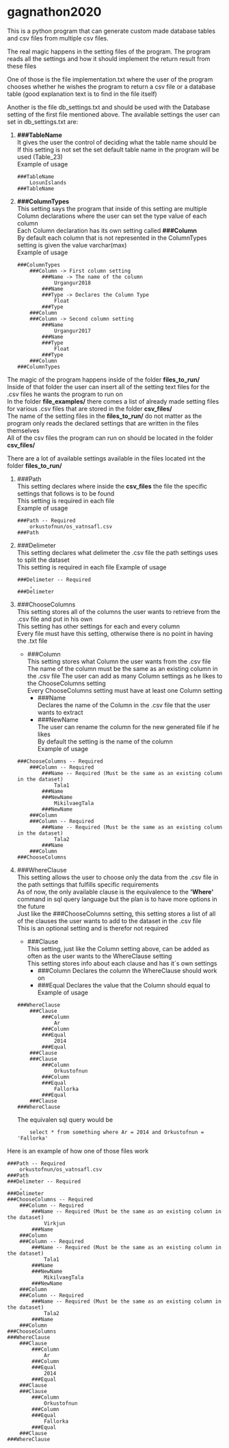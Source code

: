 # gagnathon2020

This is a python program that can generate custom made database tables and csv files from multiple csv files.

The real magic happens in the setting files of the program.
The program reads all the settings and how it should implement the return result from these files

One of those is the file implementation.txt where the user of the program chooses whether he wishes the program to return a csv file or a database table (good explanation text is to find in the file itself)

Another is the file db_settings.txt and should be used with the Database setting of the first file mentioned above.
The available settings the user can set in db_settings.txt are: 
1.  **###TableName**  
    It gives the user the control of deciding what the table name should be  
    If this setting is not set the set default table name in the program will be used (Table_23)  
    Example of usage  
    ```
    ###TableName
        LosunIslands
    ###TableName
    ```

2.  **###ColumnTypes**  
    This setting says the program that inside of this setting are multiple Column declarations where the user can set the type value of each column  
    Each Column declaration has its own setting called **###Column**  
    By default each column that is not represented in the ColumnTypes setting is given the value varchar(max)  
    Example of usage  
    ```
    ###ColumnTypes
        ###Column -> First column setting
            ###Name -> The name of the column
                Urgangur2018
            ###Name
            ###Type -> Declares the Column Type
                Float
            ###Type
        ###Column
        ###Column -> Second column setting
            ###Name
                Urgangur2017
            ###Name
            ###Type
                Float
            ###Type
        ###Column
    ###ColumnTypes
    ```


The magic of the program happens inside of the folder **files_to_run/**  
Inside of that folder the user can insert all of the setting text files for the .csv files he wants the program to run on  
In the folder **file_examples/** there comes a list of already made setting files for various .csv files that are stored in the folder **csv_files/**  
The name of the setting files in the **files_to_run/** do not matter as the program only reads the declared settings that are written in the files themselves  
All of the csv files the program can run on should be located in the folder **csv_files/**    

There are a lot of available settings available in the files located int the folder **files_to_run/**  
1.  ###Path  
    This setting declares where inside the **csv_files** the file the specific settings that follows is to be found  
    This setting is required in each file  
    Example of usage
    ```
    ###Path -- Required
        orkustofnun/os_vatnsafl.csv
    ###Path
    ```

2.  ###Delimeter  
    This setting declares what delimeter the .csv file the path settings uses to split the dataset  
    This setting is required in each file 
    Example of usage
    ```
    ###Delimeter -- Required
        ,
    ###Delimeter
    ```

3.  ###ChooseColumns  
    This setting stores all of the columns the user wants to retrieve from the .csv file and put in his own  
    This setting has other settings for each and every column  
    Every file must have this setting, otherwise there is no point in having the .txt file  
    -   ###Column  
        This setting stores what Column the user wants from the .csv file  
        The name of the column must be the same as an existing column in the .csv file
        The user can add as many Column settings as he likes to the ChooseColumns setting  
        Every ChooseColumns setting must have at least one Column setting  
        -   ###Name  
            Declares the name of the Column in the .csv file that the user wants to extract
        -   ###NewName  
            The user can rename the column for the new generated file if he likes  
            By default the setting is the name of the column  
    Example of usage
    ```
    ###ChooseColumns -- Required
        ###Column -- Required
            ###Name -- Required (Must be the same as an existing column in the dataset)
                Tala1
            ###Name
            ###NewName
                MikilvaegTala
            ###NewName
        ###Column
        ###Column -- Required
            ###Name -- Required (Must be the same as an existing column in the dataset)
                Tala2
            ###Name
        ###Column
    ###ChooseColumns
    ```

4.  ###WhereClause  
    This setting allows the user to choose only the data from the .csv file in the path settings that fulfills specific requirements  
    As of now, the only available clause is the equivalence to the **'Where'** command in sql query language but the plan is to have more options in the future    
    Just like the ###ChooseColumns setting, this setting stores a list of all of the clauses the user wants to add to the dataset in the .csv file  
    This is an optional setting and is therefor not required  
    -   ###Clause  
        This setting, just like the Column setting above, can be added as often as the user wants to the WhereClause setting  
        This setting stores info about each clause and has it´s own settings  
        -   ###Column
            Declares the column the WhereClause should work on  
        -   ###Equal
            Declares the value that the Column should equal to  
    Example of usage
    ```
    ###WhereClause
        ###Clause
            ###Column
                Ar
            ###Column
            ###Equal
                2014
            ###Equal
        ###Clause
        ###Clause
            ###Column
                Orkustofnun
            ###Column
            ###Equal
                Fallorka
            ###Equal
        ###Clause
    ###WhereClause
    ```
    The equivalen sql query would be 
    ```
        select * from something where Ar = 2014 and Orkustofnun = 'Fallorka'
    ```
        

Here is an example of how one of those files work
```
###Path -- Required
    orkustofnun/os_vatnsafl.csv
###Path
###Delimeter -- Required
    ,
###Delimeter
###ChooseColumns -- Required
    ###Column -- Required
        ###Name -- Required (Must be the same as an existing column in the dataset)
            Virkjun
        ###Name
    ###Column
    ###Column -- Required
        ###Name -- Required (Must be the same as an existing column in the dataset)
            Tala1
        ###Name
        ###NewName
            MikilvaegTala
        ###NewName
    ###Column
    ###Column -- Required
        ###Name -- Required (Must be the same as an existing column in the dataset)
            Tala2
        ###Name
    ###Column
###ChooseColumns
###WhereClause
    ###Clause
        ###Column
            Ar
        ###Column
        ###Equal
            2014
        ###Equal
    ###Clause
    ###Clause
        ###Column
            Orkustofnun
        ###Column
        ###Equal
            Fallorka
        ###Equal
    ###Clause
###WhereClause
```
